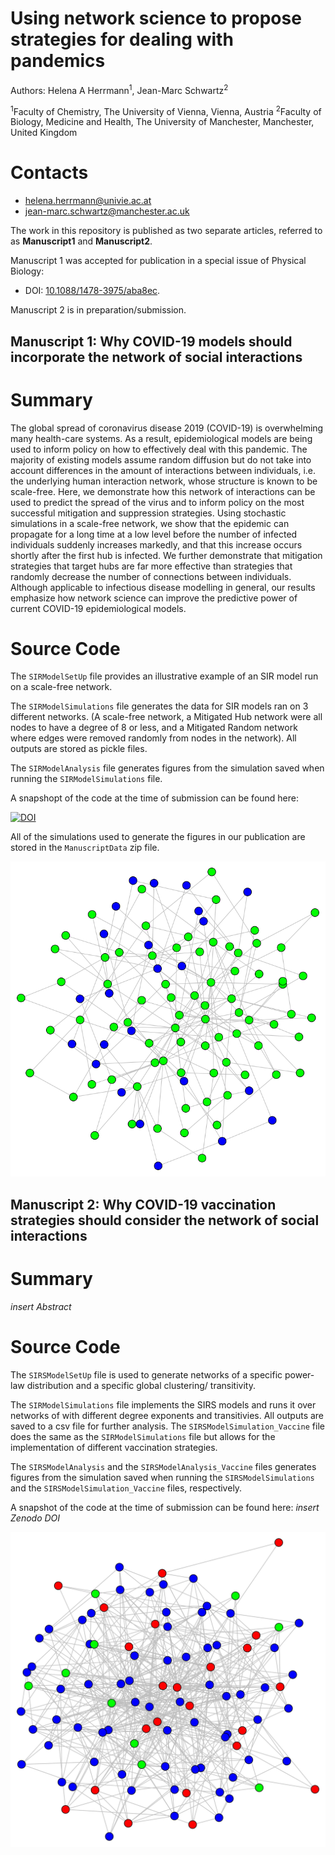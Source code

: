 # Using network science to propose strategies for dealing with pandemics 

Authors: Helena A Herrmann<sup>1</sup>, Jean-Marc Schwartz<sup>2</sup>

<sup>1</sup>Faculty of Chemistry, The University of Vienna, Vienna, Austria
<sup>2</sup>Faculty of Biology, Medicine and Health, The University of Manchester, Manchester, United Kingdom

# Contacts

- helena.herrmann@univie.ac.at
- jean-marc.schwartz@manchester.ac.uk

The work in this repository is published as two separate articles, referred to as __Manuscript1__ and __Manuscript2__. 

Manuscript 1 was accepted for publication in a special issue of Physical Biology: 
- DOI: [10.1088/1478-3975/aba8ec](https://iopscience.iop.org/article/10.1088/1478-3975/aba8ec).

Manuscript 2 is in preparation/submission. 

## Manuscript 1: Why COVID-19 models should incorporate the network of social interactions

# Summary

The global spread of coronavirus disease 2019 (COVID-19) is overwhelming many health-care systems. As a result, epidemiological models are being used to inform policy on how to effectively deal with this pandemic. The majority of existing models assume random diffusion but do not take into account differences in the amount of interactions between individuals, i.e. the underlying human interaction network, whose structure is known to be scale-free. Here, we demonstrate how this network of interactions can be used to predict the spread of the virus and to inform policy on the most successful mitigation and suppression strategies. Using stochastic simulations in a scale-free network, we show that the epidemic can propagate for a long time at a low level before the number of infected individuals suddenly increases markedly, and that this increase occurs shortly after the first hub is infected. We further demonstrate that mitigation strategies that target hubs are far more effective than strategies that randomly decrease the number of connections between individuals. Although applicable to infectious disease modelling in general, our results emphasize how network science can improve the predictive power of current COVID-19 epidemiological models.

# Source Code

The `SIRModelSetUp` file provides an illustrative example of an SIR model run on a scale-free network. 

The `SIRModelSimulations` file generates the data for SIR models ran on 3 different networks.
(A scale-free network, a Mitigated Hub network were all nodes to have a degree of 8 or less, and a Mitigated Random network
where edges were removed randomly from nodes in the network).
All outputs are stored as pickle files. 

The `SIRModelAnalysis` file generates figures from the simulation saved when running the `SIRModelSimulations` file.

A snapshopt of the code at the time of submission can be found here: 

[![DOI](https://zenodo.org/badge/252158608.svg)](https://zenodo.org/badge/latestdoi/252158608)

All of the simulations used to generate the figures in our publication are stored in the `ManuscriptData` zip file. 

![Example SIR on Scale-free](ExNetwork1.png)

## Manuscript 2: Why COVID-19 vaccination strategies should consider the network of social interactions

# Summary 

*insert Abstract* 

# Source Code 

The `SIRSModelSetUp` file is used to generate networks of a specific power-law distribution and a specific global clustering/ transitivity. 

The `SIRModelSimulations` file implements the SIRS models and runs it over networks of with different degree exponents and transitivies. All outputs are saved to a csv file for further analysis. 
The `SIRSModelSimulation_Vaccine` file does the same as the `SIRModelSimulations` file but allows for the implementation of different vaccination strategies. 

The `SIRSModelAnalysis` and the `SIRSModelAnalysis_Vaccine` files generates figures from the simulation saved when running the `SIRSModelSimulations` and the `SIRSModelSimulation_Vaccine` files, respectively.

A snapshot of the code at the time of submission can be found here: *insert Zenodo DOI*

![Example SIRS on Scale-free with degree exponent 3.2 and transitivity 0.18](ExNetwork2.svg)

